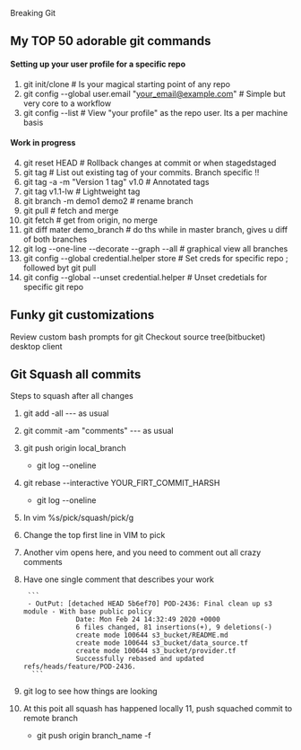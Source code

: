 Breaking Git 

## My TOP 50 adorable git commands
#### Setting up your user profile for a specific repo  
1. git init/clone # Is your magical starting point of any repo
2. git config --global user.email "your_email@example.com" # Simple but very core to a workflow
3. git config --list  # View "your profile" as the repo user. Its a per machine basis

#### Work in progress 
4. git reset HEAD <file-name> # Rollback changes at commit or when stagedstaged 
5. git tag 		      # List out existing tag of your commits. Branch specific !!
6. git tag -a -m "Version 1 tag" v1.0	# Annotated tags 
7. git tag v1.1-lw	      # Lightweight tag 
8. git branch -m demo1 demo2 # rename branch
9. git pull # fetch and merge 
10. git fetch # get from origin, no merge
11. git diff mater demo_branch # do ths while in master branch, gives u diff of both branches 
12. git log --one-line --decorate --graph --all # graphical view all branches
13. git config --global credential.helper store # Set creds for specific repo ; followed byt git pull 
14. git config --global --unset credential.helper # Unset credetials for specific git repo 

## Funky git customizations  
Review custom bash prompts for git
Checkout source tree(bitbucket) desktop client

## Git Squash all commits 
Steps to squash 
after all changes 
1. git add -all --- as usual
2. git commit -am "comments" --- as usual
3. git push origin local_branch 
    - git log --oneline 
4. git rebase --interactive YOUR_FIRT_COMMIT_HARSH
    - git log --oneline 
5. In vim %s/pick/squash/pick/g 
6. Change the top first line in VIM to pick 
7. Another vim opens here, and you need to comment out all crazy comments
8. Have one single comment that describes your work 

        ```
        - OutPut: [detached HEAD 5b6ef70] POD-2436: Final clean up s3 module - With base public policy
                    Date: Mon Feb 24 14:32:49 2020 +0000
                    6 files changed, 81 insertions(+), 9 deletions(-)
                    create mode 100644 s3_bucket/README.md
                    create mode 100644 s3_bucket/data_source.tf
                    create mode 100644 s3_bucket/provider.tf
                    Successfully rebased and updated refs/heads/feature/POD-2436.
         ```
         
9. git log to see how things are looking 
10. At this poit all squash has happened locally 
11, push squached commit to remote branch 
    - git push origin branch_name -f 
